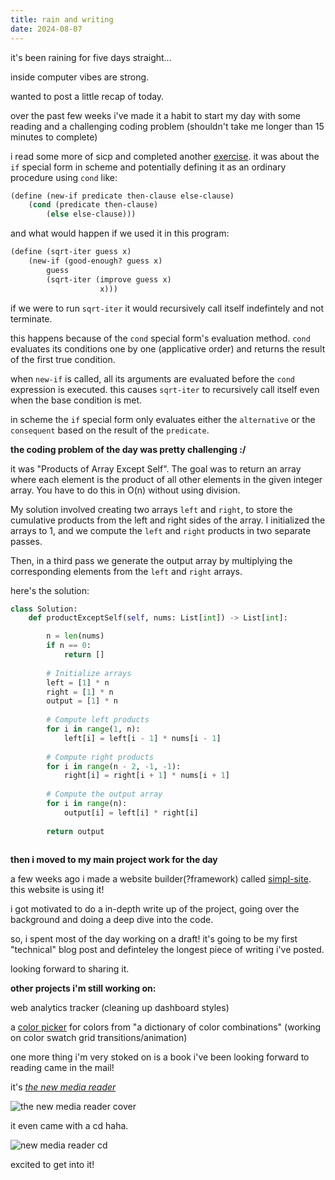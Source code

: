 ```yaml
---
title: rain and writing
date: 2024-08-07 
---
```


it's been raining for five days straight...

inside computer vibes are strong.

wanted to post a little recap of today.

over the past few weeks i've made it a habit to start my day with some reading and a challenging coding problem (shouldn't take me longer than 15 minutes to complete)

i read some more of sicp and completed another [exercise](https://github.com/iamseeley/sicp/blob/main/ch1/1.6.scm). it was about the `if` special form in scheme and potentially defining it as an ordinary procedure using `cond` like:

```scheme
(define (new-if predicate then-clause else-clause)
    (cond (predicate then-clause)
        (else else-clause)))
```

and what would happen if we used it in this program:

```scheme
(define (sqrt-iter guess x)
    (new-if (good-enough? guess x)
        guess
        (sqrt-iter (improve guess x)
                    x)))
```

if we were to run `sqrt-iter` it would recursively call itself indefintely and not terminate. 

this happens because of the `cond` special form's evaluation method. `cond` evaluates its conditions one by one (applicative order) and returns the result of the first true condition. 

when `new-if` is called, all its arguments are evaluated before the `cond` expression is executed. this causes `sqrt-iter` to recursively call itself even when the base condition is met. 

in scheme the `if` special form only evaluates either the `alternative` or the `consequent` based on the result of the `predicate`.

**the coding problem of the day was pretty challenging :/**

it was "Products of Array Except Self". The goal was to return an array where each element is the product of all other elements in the given integer array. You have to do this in O(n) without using division. 

My solution involved creating two arrays `left` and `right`, to store the cumulative products from the left and right sides of the array. I initialized the arrays to 1, and we compute the `left` and `right` products in two separate passes. 

Then, in a third pass we generate the output array by multiplying the corresponding elements from the `left` and `right` arrays.

here's the solution:

```python
class Solution:
    def productExceptSelf(self, nums: List[int]) -> List[int]:

        n = len(nums)
        if n == 0:
            return []
        
        # Initialize arrays
        left = [1] * n
        right = [1] * n
        output = [1] * n
        
        # Compute left products
        for i in range(1, n):
            left[i] = left[i - 1] * nums[i - 1]
        
        # Compute right products
        for i in range(n - 2, -1, -1):
            right[i] = right[i + 1] * nums[i + 1]
        
        # Compute the output array
        for i in range(n):
            output[i] = left[i] * right[i]
        
        return output
            
```

**then i moved to my main project work for the day**

a few weeks ago i made a website builder(?framework) called [simpl-site](https://github.com/iamseeley/simpl-site). this website is using it! 

i got motivated to do a in-depth write up of the project, going over the background and doing a deep dive into the code. 

so, i spent most of the day working on a draft! it's going to be my first "technical" blog post and definteley the longest piece of writing i've posted.

looking forward to sharing it.

**other projects i'm still working on:**

web analytics tracker (cleaning up dashboard styles)

a [color picker](https://www.val.town/v/iamseeley/dictionaryOfColors) for colors from "a dictionary of color combinations" (working on color swatch grid transitions/animation)

one more thing i'm very stoked on is a book i've been looking forward to reading came in the mail!


it's [*the new media reader*](http://www.newmediareader.com/about.html)

![the new media reader cover](http://www.newmediareader.com/graphics/nmrfront300.jpg)

it even came with a cd haha.

![new media reader cd](https://res.cloudinary.com/dcwnusepx/image/upload/v1723135986/tseeley/IMG_1902_fezywy.jpg)

excited to get into it!
